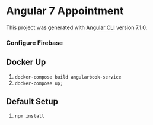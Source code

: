 # Angular 7 Appointment

This project was generated with [Angular CLI](https://github.com/angular/angular-cli) version 7.1.0.

### Configure Firebase

## Docker Up

1) `docker-compose build angularbook-service`
2) `docker-compose up;`

## Default Setup

1) `npm install`
